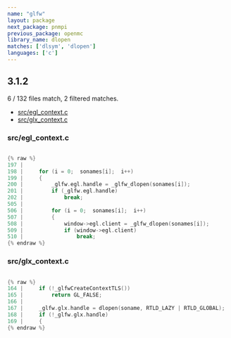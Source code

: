 ```yaml
---
name: "glfw"
layout: package
next_package: pnmpi
previous_package: openmc
library_name: dlopen
matches: ['dlsym', 'dlopen']
languages: ['c']
---
```

## 3.1.2
6 / 132 files match, 2 filtered matches.

 - [src/egl_context.c](#srcegl_contextc)
 - [src/glx_context.c](#srcglx_contextc)

### src/egl_context.c

```c

{% raw %}
197 | 
198 |     for (i = 0;  sonames[i];  i++)
199 |     {
200 |         _glfw.egl.handle = _glfw_dlopen(sonames[i]);
201 |         if (_glfw.egl.handle)
202 |             break;
505 | 
506 |         for (i = 0;  sonames[i];  i++)
507 |         {
508 |             window->egl.client = _glfw_dlopen(sonames[i]);
509 |             if (window->egl.client)
510 |                 break;
{% endraw %}

```
### src/glx_context.c

```c

{% raw %}
164 |     if (!_glfwCreateContextTLS())
165 |         return GL_FALSE;
166 | 
167 |     _glfw.glx.handle = dlopen(soname, RTLD_LAZY | RTLD_GLOBAL);
168 |     if (!_glfw.glx.handle)
169 |     {
{% endraw %}

```